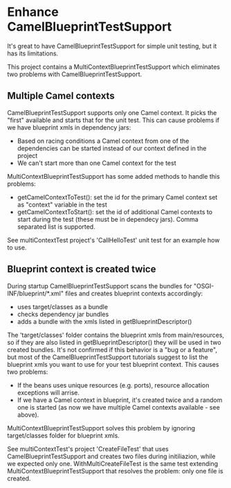 Enhance CamelBlueprintTestSupport
=================================
It's great to have CamelBlueprintTestSupport for simple unit testing, but it has its limitations.

This project contains a MultiContextBlueprintTestSupport which eliminates two problems with CamelBlueprintTestSupport.

## Multiple Camel contexts
CamelBlueprintTestSupport supports only one Camel context. It picks the "first" available and starts that for the unit test. This can cause problems if we have blueprint xmls in dependency jars:
- Based on racing conditions a Camel context from one of the dependencies can be started instead of our context defined in the project
- We can't start more than one Camel context for the test

MultiContextBlueprintTestSupport has some added methods to handle this problems:
 - getCamelContextToTest(): set the id for the primary Camel context set as "context" variable in the test
 - getCamelContextToStart(): set the id of additional Camel contexts to start during the test (these must be in dependecy jars). Comma separated list is supported.

See multiContextTest project's 'CallHelloTest' unit test for an example how to use.

## Blueprint context is created twice
During startup CamelBlueprintTestSupport scans the bundles for "OSGI-INF/blueprint/*.xml" files and creates blueprint contexts accordingly:
- uses target/classes as a bundle
- checks dependency jar bundles
- adds a bundle with the xmls listed in getBlueprintDescriptor()

The 'target/classes' folder contains the blueprint xmls from main/resources, so if they are also listed in getBlueprintDescriptor() they will be used in two created bundles. It's not confirmed if this behavior is a "bug or a feature", but most of the CamelBlueprintTestSupport tutorials suggest to list the blueprint xmls you want to use for your test blueprint context. This causes two problems:
- If the beans uses unique resources (e.g. ports), resource allocation exceptions will arrise.
- If we have a Camel context in blueprint, it's created twice and a random one is started (as now we have multiple Camel contexts available - see above).

MultiContextBlueprintTestSupport solves this problem by ignoring target/classes folder for blueprint xmls.

See multiContextTest's project 'CreateFileTest' that uses CamelBlueprintTestSupport and creates two files during initiliazion, while we expected only one. WithMultiCreateFileTest is the same test extending MultiContextBlueprintTestSupport that resolves the problem: only one file is created.
